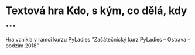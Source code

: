 ﻿# Textová hra Kdo, s kým, co dělá, kdy ...

Hra vznikla v rámci kurzu PyLadies "Začátečnický kurz PyLadies – Ostrava - podzim 2018"
